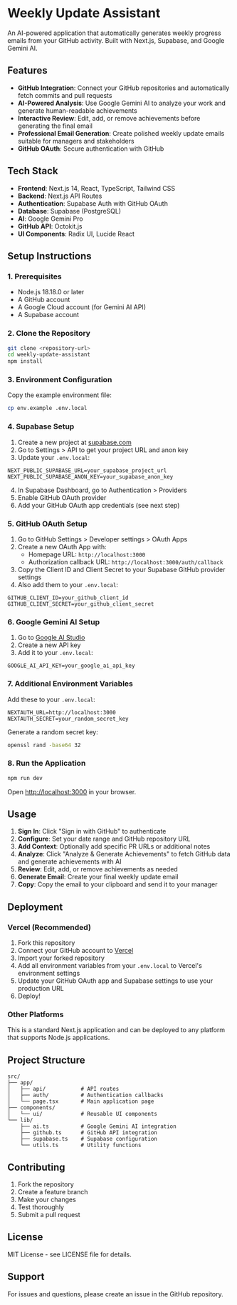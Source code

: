 # Weekly Update Assistant

An AI-powered application that automatically generates weekly progress emails from your GitHub activity. Built with Next.js, Supabase, and Google Gemini AI.

## Features

- **GitHub Integration**: Connect your GitHub repositories and automatically fetch commits and pull requests
- **AI-Powered Analysis**: Use Google Gemini AI to analyze your work and generate human-readable achievements
- **Interactive Review**: Edit, add, or remove achievements before generating the final email
- **Professional Email Generation**: Create polished weekly update emails suitable for managers and stakeholders
- **GitHub OAuth**: Secure authentication with GitHub

## Tech Stack

- **Frontend**: Next.js 14, React, TypeScript, Tailwind CSS
- **Backend**: Next.js API Routes
- **Authentication**: Supabase Auth with GitHub OAuth
- **Database**: Supabase (PostgreSQL)
- **AI**: Google Gemini Pro
- **GitHub API**: Octokit.js
- **UI Components**: Radix UI, Lucide React

## Setup Instructions

### 1. Prerequisites

- Node.js 18.18.0 or later
- A GitHub account
- A Google Cloud account (for Gemini AI API)
- A Supabase account

### 2. Clone the Repository

```bash
git clone <repository-url>
cd weekly-update-assistant
npm install
```

### 3. Environment Configuration

Copy the example environment file:

```bash
cp env.example .env.local
```

### 4. Supabase Setup

1. Create a new project at [supabase.com](https://supabase.com)
2. Go to Settings > API to get your project URL and anon key
3. Update your `.env.local`:

```env
NEXT_PUBLIC_SUPABASE_URL=your_supabase_project_url
NEXT_PUBLIC_SUPABASE_ANON_KEY=your_supabase_anon_key
```

4. In Supabase Dashboard, go to Authentication > Providers
5. Enable GitHub OAuth provider
6. Add your GitHub OAuth app credentials (see next step)

### 5. GitHub OAuth Setup

1. Go to GitHub Settings > Developer settings > OAuth Apps
2. Create a new OAuth App with:
   - Homepage URL: `http://localhost:3000`
   - Authorization callback URL: `http://localhost:3000/auth/callback`
3. Copy the Client ID and Client Secret to your Supabase GitHub provider settings
4. Also add them to your `.env.local`:

```env
GITHUB_CLIENT_ID=your_github_client_id
GITHUB_CLIENT_SECRET=your_github_client_secret
```

### 6. Google Gemini AI Setup

1. Go to [Google AI Studio](https://makersuite.google.com/app/apikey)
2. Create a new API key
3. Add it to your `.env.local`:

```env
GOOGLE_AI_API_KEY=your_google_ai_api_key
```

### 7. Additional Environment Variables

Add these to your `.env.local`:

```env
NEXTAUTH_URL=http://localhost:3000
NEXTAUTH_SECRET=your_random_secret_key
```

Generate a random secret key:

```bash
openssl rand -base64 32
```

### 8. Run the Application

```bash
npm run dev
```

Open [http://localhost:3000](http://localhost:3000) in your browser.

## Usage

1. **Sign In**: Click "Sign in with GitHub" to authenticate
2. **Configure**: Set your date range and GitHub repository URL
3. **Add Context**: Optionally add specific PR URLs or additional notes
4. **Analyze**: Click "Analyze & Generate Achievements" to fetch GitHub data and generate achievements with AI
5. **Review**: Edit, add, or remove achievements as needed
6. **Generate Email**: Create your final weekly update email
7. **Copy**: Copy the email to your clipboard and send it to your manager

## Deployment

### Vercel (Recommended)

1. Fork this repository
2. Connect your GitHub account to [Vercel](https://vercel.com)
3. Import your forked repository
4. Add all environment variables from your `.env.local` to Vercel's environment settings
5. Update your GitHub OAuth app and Supabase settings to use your production URL
6. Deploy!

### Other Platforms

This is a standard Next.js application and can be deployed to any platform that supports Node.js applications.

## Project Structure

```
src/
├── app/
│   ├── api/           # API routes
│   ├── auth/          # Authentication callbacks
│   └── page.tsx       # Main application page
├── components/
│   └── ui/            # Reusable UI components
└── lib/
    ├── ai.ts          # Google Gemini AI integration
    ├── github.ts      # GitHub API integration
    ├── supabase.ts    # Supabase configuration
    └── utils.ts       # Utility functions
```

## Contributing

1. Fork the repository
2. Create a feature branch
3. Make your changes
4. Test thoroughly
5. Submit a pull request

## License

MIT License - see LICENSE file for details.

## Support

For issues and questions, please create an issue in the GitHub repository.
